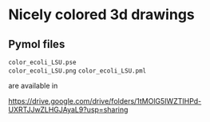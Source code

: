 # Nicely colored 3d drawings

Pymol files
------------
`color_ecoli_LSU.pse`  
`color_ecoli_LSU.png` 
`color_ecoli_LSU.pml`  


are available in

https://drive.google.com/drive/folders/1tMOlG5IWZTIHPd-UXRTJJwZLHGJAyaL9?usp=sharing
